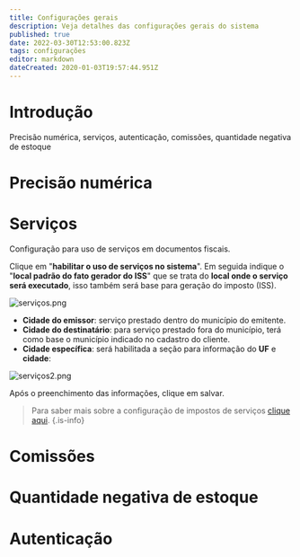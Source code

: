 ```yaml
---
title: Configurações gerais
description: Veja detalhes das configurações gerais do sistema
published: true
date: 2022-03-30T12:53:00.823Z
tags: configurações
editor: markdown
dateCreated: 2020-01-03T19:57:44.951Z
---
```


# Introdução

Precisão numérica, serviços, autenticação, comissões, quantidade negativa de estoque

# Precisão numérica

# Serviços

Configuração para uso de serviços em documentos fiscais.

Clique em "**habilitar o uso de serviços no sistema**".
Em seguida indique o "**local padrão do fato gerador do ISS**" que se trata do **local onde o serviço será executado**, isso também será base para geração do imposto (ISS).

![serviços.png](/config/gerais/serviços.png)

- **Cidade do emissor**: serviço prestado dentro do município do emitente.
- **Cidade do destinatário**: para serviço prestado fora do município, terá como base o município indicado no cadastro do cliente.
- **Cidade específica**: será habilitada a seção para informação do **UF** e **cidade**:

![serviços2.png](/config/gerais/serviços2.png)

Após o preenchimento das informações, clique em <span class="mat-button mdi "> salvar</span>.

> Para saber mais sobre a configuração de impostos de serviços [clique aqui](/configuracoes/impostos/servicos).
{.is-info}

# Comissões

# Quantidade negativa de estoque

# Autenticação

